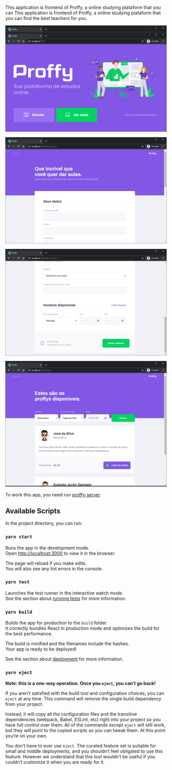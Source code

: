 This application is frontend of Proffy, a online studying plataform that you can This application is frontend of Proffy, a online studying plataform that you can find the best teachers for you.


![](https://raw.githubusercontent.com/ymotse/proffy-web/master/screenshots-examples/proffy-web_01.png?token=AC3CBW3R6TLSER5K7BHB2SS7GNIEE)

![](https://raw.githubusercontent.com/ymotse/proffy-web/master/screenshots-examples/proffy-web_02.png?token=AC3CBWZWJ6BK642FIXLRPSS7GNIDG)

![](https://raw.githubusercontent.com/ymotse/proffy-web/master/screenshots-examples/proffy-web_03.png?token=AC3CBW6KS565SIPNM7XIWB27GNIEU)

![](https://raw.githubusercontent.com/ymotse/proffy-web/master/screenshots-examples/proffy-web_04.png?token=AC3CBW2KB26RVWIVUXLJWTK7GNIFK)

To work this app, you need run [proffy-server](https://github.com/ymotse/proffy-server) 


## Available Scripts

In the project directory, you can run:

### `yarn start`

Runs the app in the development mode.<br />
Open [http://localhost:3000](http://localhost:3000) to view it in the browser.

The page will reload if you make edits.<br />
You will also see any lint errors in the console.

### `yarn test`

Launches the test runner in the interactive watch mode.<br />
See the section about [running tests](https://facebook.github.io/create-react-app/docs/running-tests) for more information.

### `yarn build`

Builds the app for production to the `build` folder.<br />
It correctly bundles React in production mode and optimizes the build for the best performance.

The build is minified and the filenames include the hashes.<br />
Your app is ready to be deployed!

See the section about [deployment](https://facebook.github.io/create-react-app/docs/deployment) for more information.

### `yarn eject`

**Note: this is a one-way operation. Once you `eject`, you can’t go back!**

If you aren’t satisfied with the build tool and configuration choices, you can `eject` at any time. This command will remove the single build dependency from your project.

Instead, it will copy all the configuration files and the transitive dependencies (webpack, Babel, ESLint, etc) right into your project so you have full control over them. All of the commands except `eject` will still work, but they will point to the copied scripts so you can tweak them. At this point you’re on your own.

You don’t have to ever use `eject`. The curated feature set is suitable for small and middle deployments, and you shouldn’t feel obligated to use this feature. However we understand that this tool wouldn’t be useful if you couldn’t customize it when you are ready for it.
